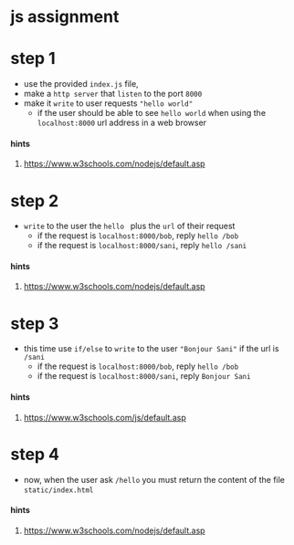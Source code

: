
# js assignment

# step 1

* use the provided `index.js` file,
* make a `http server` that `listen` to the port `8000`
* make it `write` to user requests `"hello world"`
  * if the user should be able to see `hello world` when using the `localhost:8000` url address in a web browser

#### hints
1. https://www.w3schools.com/nodejs/default.asp



# step 2
* `write` to the user the `hello ` plus the `url` of their request
  * if the request is `localhost:8000/bob`, reply `hello /bob`
  * if the request is `localhost:8000/sani`, reply `hello /sani`

#### hints
1. https://www.w3schools.com/nodejs/default.asp



# step 3
* this time use `if/else` to `write` to the user `"Bonjour Sani"` if the url is `/sani`
  * if the request is `localhost:8000/bob`, reply `hello /bob`
  * if the request is `localhost:8000/sani`, reply `Bonjour Sani`

#### hints
1. https://www.w3schools.com/js/default.asp



# step 4
* now, when the user ask `/hello` you must return the content of the file `static/index.html`

#### hints
1. https://www.w3schools.com/nodejs/default.asp


